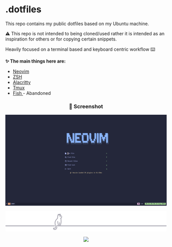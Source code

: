 # .dotfiles

This repo contains my public dotfiles based on my Ubuntu machine.

⚠️ This repo is not intended to being cloned/used rather it is intended as an inspiration for others or for copying certain snippets.

Heavily focused on a terminal based and keyboard centric workflow  ⌨️


**✨ The main things here are:**
- [ Neovim ](https://github.com/groovyghost/dotfiles/tree/main/nvim)
- [ ZSH ](https://github.com/groovyghost/dotfiles/tree/main/zsh)
- [ Alacritty ](https://github.com/groovyghost/dotfiles/tree/main/alacritty)
- [ Tmux ](https://github.com/groovyghost/dotfiles/tree/main/tmux)
- [ Fish ](https://github.com/groovyghost/dotfiles/tree/main/fish) -  Abandoned
<h3 align="center">
    📸 Screenshot
</h3>

![Screensot](https://raw.githubusercontent.com/groovyghost/dotfiles/main/.github/neovim.png)

<p align="center"><img src="https://raw.githubusercontent.com/groovyghost/dotfiles/main/.github/footer.svg" /></p>
<p align="center"><a href="https://github.com/groovyghost/dotfiles/blob/main/LICENSE"><img src="https://img.shields.io/static/v1.svg?style=for-the-badge&label=License&message=MIT&logoColor=d9e0ee&colorA=302d41&colorB=b7bdf8"/></a></p>

